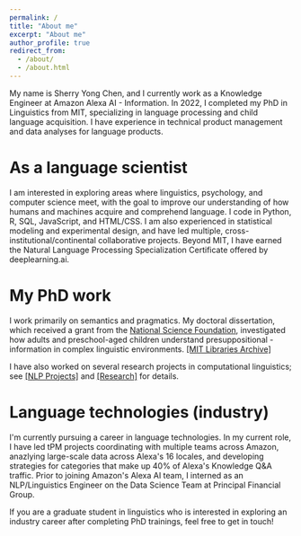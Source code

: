 ```yaml
---
permalink: /
title: "About me"
excerpt: "About me"
author_profile: true
redirect_from: 
  - /about/
  - /about.html
---
```



My name is Sherry Yong Chen, and I currently work as a Knowledge Engineer at Amazon Alexa AI - Information. In 2022, I completed my PhD in Linguistics from MIT, specializing in language processing and child language acquisition. I have experience in technical product management and data analyses for language products. 

As a language scientist
======
I am interested in exploring areas where linguistics, psychology, and computer science meet, with the goal to improve our understanding of how humans and machines acquire and comprehend language. I code in Python, R, SQL, JavaScript, and HTML/CSS. I am also experienced in statistical modeling and experimental design, and have led multiple, cross-institutional/continental collaborative projects. Beyond MIT, I have earned the Natural Language Processing Specialization Certificate offered by deeplearning.ai. 

My PhD work
======
I work primarily on semantics and pragmatics. My doctoral dissertation, which received a grant from the <a href="https://www.nsf.gov/awardsearch/showAward?AWD_ID=2140399">National Science Foundation</a>, investigated how adults and preschool-aged children understand presuppositional - information in complex linguistic environments. <a href="https://dspace.mit.edu/handle/1721.1/147224">[MIT Libraries Archive]</a>

I have also worked on several research projects in computational linguistics; see <a href="https://linguistsherry.github.io/nlp/">[NLP Projects]</a> and <a href="https://linguistsherry.github.io/research/">[Research]</a> for details. 

Language technologies (industry)
======
I'm currently pursuing a career in language technologies. In my current role, I have led tPM projects coordinating with multiple teams across Amazon,  anazlying large-scale data across Alexa's 16 locales, and developing strategies for categories that make up 40% of Alexa's Knowledge Q&A traffic. Prior to joining Amazon's Alexa AI team, I interned as an NLP/Linguistics Engineer on the Data Science Team at Principal Financial Group. 

If you are a graduate student in linguistics who is interested in exploring an industry career after completing PhD trainings, feel free to get in touch! 




